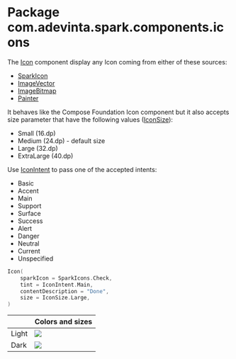 # Package com.adevinta.spark.components.icons

The [Icon](https://spark.adevinta.com/1186e1705/p/11373f-icon/b/80bf01) component display any Icon
coming from either of these sources:

- [SparkIcon](https://github.com/leboncoin/spark-android/blob/main/spark-icons/src/main/kotlin/com/adevinta/spark/icons/SparkIcon.kt)
- [ImageVector](https://developer.android.com/reference/kotlin/androidx/compose/ui/graphics/vector/ImageVector)
- [ImageBitmap](https://developer.android.com/reference/kotlin/androidx/compose/ui/graphics/ImageBitmap)
- [Painter](https://developer.android.com/reference/kotlin/androidx/compose/ui/graphics/painter/Painter)

It behaves like the Compose Foundation Icon component but it also accepts size parameter that have
the following values ([IconSize](IconDefaults.kt)):

- Small (16.dp)
- Medium (24.dp) - default size
- Large (32.dp)
- ExtraLarge (40.dp)

Use [IconIntent](IconIntent.kt) to pass one of the accepted intents:
- Basic
- Accent
- Main
- Support
- Surface
- Success
- Alert
- Danger
- Neutral
- Current
- Unspecified

```kotlin
Icon(
    sparkIcon = SparkIcons.Check,
    tint = IconIntent.Main,
    contentDescription = "Done",
    size = IconSize.Large,
)
```

|       | Colors and sizes                                                                              |
|-------|-----------------------------------------------------------------------------------------------|
| Light | ![](../../images/com.adevinta.spark_PreviewScreenshotTests_preview_tests_icon_icon_light.png) |
| Dark  | ![](../../images/com.adevinta.spark_PreviewScreenshotTests_preview_tests_icon_icon_dark.png)  |
